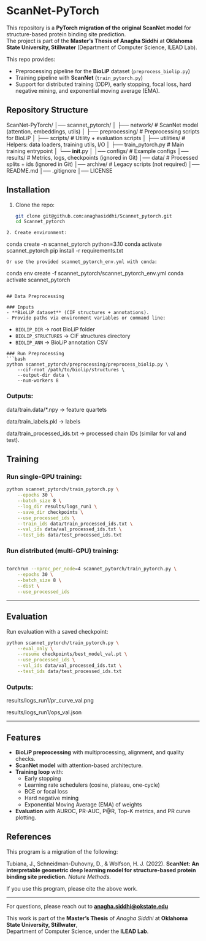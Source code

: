 # ScanNet-PyTorch

This repository is a **PyTorch migration of the original ScanNet model** for structure-based protein binding site prediction.  
The project is part of the **Master’s Thesis of Anagha Siddhi** at **Oklahoma State University, Stillwater** (Department of Computer Science, ILEAD Lab).  

This repo provides:
- Preprocessing pipeline for the **BioLiP** dataset (`preprocess_biolip.py`)  
- Training pipeline with **ScanNet** (`train_pytorch.py`)  
- Support for distributed training (DDP), early stopping, focal loss, hard negative mining, and exponential moving average (EMA).

##  Repository Structure

ScanNet-PyTorch/
│── scannet_pytorch/
│   ├── network/           # ScanNet model (attention, embeddings, utils)
│   ├── preprocessing/     # Preprocessing scripts for BioLiP
│   ├── scripts/           # Utility + evaluation scripts
│   ├── utilities/         # Helpers: data loaders, training utils, I/O
│   ├── train_pytorch.py   # Main training entrypoint
│   └── __init__.py
│
│── configs/               # Example configs
│── results/               # Metrics, logs, checkpoints (ignored in Git)
│── data/                  # Processed splits + ids (ignored in Git)
│── archive/               # Legacy scripts (not required)
│── README.md
│── .gitignore
│── LICENSE

## Installation
1. Clone the repo:
   ```bash
   git clone git@github.com:anaghasiddhi/Scannet_pytorch.git
   cd Scannet_pytorch
```
2. Create environment:

```
conda create -n scannet_pytorch python=3.10
conda activate scannet_pytorch
pip install -r requirements.txt
```
Or use the provided scannet_pytorch_env.yml with conda:

```
conda env create -f scannet_pytorch/scannet_pytorch_env.yml
conda activate scannet_pytorch
```

## Data Preprocessing

### Inputs
- **BioLiP dataset** (CIF structures + annotations).  
- Provide paths via environment variables or command line:
```
  - `BIOLIP_DIR` → root BioLiP folder  
  - `BIOLIP_STRUCTURES` → CIF structures directory  
  - `BIOLIP_ANN` → BioLiP annotation CSV  
```
### Run Preprocessing
```bash
python scannet_pytorch/preprocessing/preprocess_biolip.py \
    --cif-root /path/to/biolip/structures \
    --output-dir data \
    --num-workers 8
```

### Outputs:

data/train.data/*.npy → feature quartets

data/train_labels.pkl → labels

data/train_processed_ids.txt → processed chain IDs
(similar for val and test).

## Training

### Run single-GPU training:
```bash
python scannet_pytorch/train_pytorch.py \
    --epochs 30 \
    --batch_size 8 \
    --log_dir results/logs_run1 \
    --save_dir checkpoints \
    --use_processed_ids \
    --train_ids data/train_processed_ids.txt \
    --val_ids data/val_processed_ids.txt \
    --test_ids data/test_processed_ids.txt
```
### Run distributed (multi-GPU) training:

```bash

torchrun --nproc_per_node=4 scannet_pytorch/train_pytorch.py \
    --epochs 30 \
    --batch_size 8 \
    --dist \
    --use_processed_ids
```

---

## Evaluation


Run evaluation with a saved checkpoint:
```bash
python scannet_pytorch/train_pytorch.py \
    --eval_only \
    --resume checkpoints/best_model_val.pt \
    --use_processed_ids \
    --val_ids data/val_processed_ids.txt \
    --test_ids data/test_processed_ids.txt
```
### Outputs:

results/logs_run1/pr_curve_val.png

results/logs_run1/ops_val.json



---

## Features

- **BioLiP preprocessing** with multiprocessing, alignment, and quality checks.  
- **ScanNet model** with attention-based architecture.  
- **Training loop** with:
  - Early stopping
  - Learning rate schedulers (cosine, plateau, one-cycle)
  - BCE or focal loss
  - Hard negative mining
  - Exponential Moving Average (EMA) of weights
- **Evaluation** with AUROC, PR-AUC, P@R, Top-K metrics, and PR curve plotting.

## References
This program is a migration of the following:  

Tubiana, J., Schneidman-Duhovny, D., & Wolfson, H. J. (2022). **ScanNet: An interpretable geometric deep learning model for structure-based protein binding site prediction.** *Nature Methods*.  

If you use this program, please cite the above work.  

---
For questions, please reach out to **anagha.siddhi@okstate.edu**  

This work is part of the **Master’s Thesis** of *Anagha Siddhi* at **Oklahoma State University, Stillwater**,  
Department of Computer Science, under the **ILEAD Lab**.  


